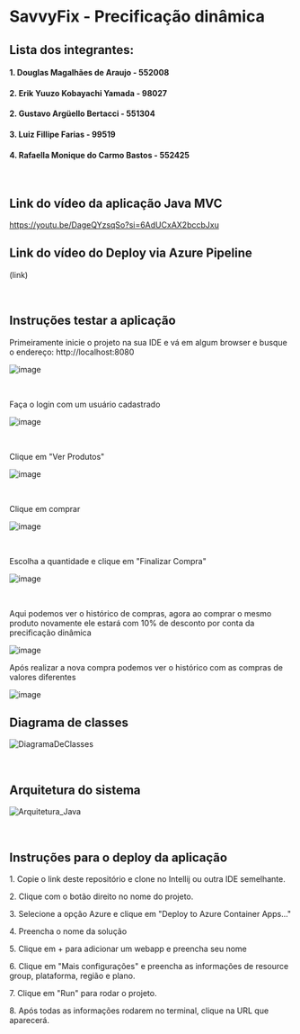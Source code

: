# SavvyFix - Precificação dinâmica

## Lista dos integrantes:
#### 1. Douglas Magalhães de Araujo - 552008

#### 2. Erik Yuuzo Kobayachi Yamada - 98027

#### 2. Gustavo Argüello Bertacci - 551304

#### 3. Luiz Fillipe Farias - 99519

#### 4. Rafaella Monique do Carmo Bastos - 552425

<br>

## Link do vídeo da aplicação Java MVC
https://youtu.be/DageQYzsqSo?si=6AdUCxAX2bccbJxu

## Link do vídeo do Deploy via Azure Pipeline
(link)

<br>

## Instruções testar a aplicação

<p>Primeiramente inicie o projeto na sua IDE e vá em algum browser e busque o endereço: http://localhost:8080
  
![image](https://github.com/user-attachments/assets/e821f91b-6c7d-4a13-909c-139b1fdb16e8)

<br>

Faça o login com um usuário cadastrado

![image](https://github.com/user-attachments/assets/e7b48947-e2fe-4195-a01b-e2e84615dd65)

<br>

Clique em "Ver Produtos"

![image](https://github.com/user-attachments/assets/6abb5cf3-7eaa-4a63-beb4-1f4fa3cec7be)

<br>

Clique em comprar

![image](https://github.com/user-attachments/assets/5501e58f-779b-4ec1-9ed6-37a44c782d92)

<br>

Escolha a quantidade e clique em "Finalizar Compra"

![image](https://github.com/user-attachments/assets/5a0cf5ad-f4bd-4931-bf0d-86a67de0e684)

<br>

Aqui podemos ver o histórico de compras, agora ao comprar o mesmo produto novamente ele estará com 10% de desconto 
por conta da precificação dinâmica

![image](https://github.com/user-attachments/assets/8a9870d2-eadf-41a8-8d6e-230476473e64)

Após realizar a nova compra podemos ver o histórico com as compras de valores diferentes

![image](https://github.com/user-attachments/assets/d6f2a4f6-ffba-4572-9779-e5adb03b0442)
</p>

## Diagrama de classes
![DiagramaDeClasses](https://github.com/user-attachments/assets/ec004b70-08e7-4c68-8690-d93a9d32ea48)

<br>

## Arquitetura do sistema
![Arquitetura_Java](https://github.com/user-attachments/assets/9c992f51-3f8a-4808-83d7-eab1ad0d10e6)

<br>

## Instruções para o deploy da aplicação
<p>1. Copie o link deste repositório e clone no Intellij ou outra IDE semelhante.</p>
<p>2. Clique com o botão direito no nome do projeto.</p>
<p>3. Selecione a opção Azure e clique em "Deploy to Azure Container Apps..."</p>
<p>4. Preencha o nome da solução</p>
<p>5. Clique em + para adicionar um webapp e preencha seu nome</p>
<p>6. Clique em "Mais configurações" e preencha as informações de resource group, plataforma, região e plano.</p>
<p>7. Clique em "Run" para rodar o projeto.</p>
<p>8. Após todas as informações rodarem no terminal, clique na URL que aparecerá.</p>
